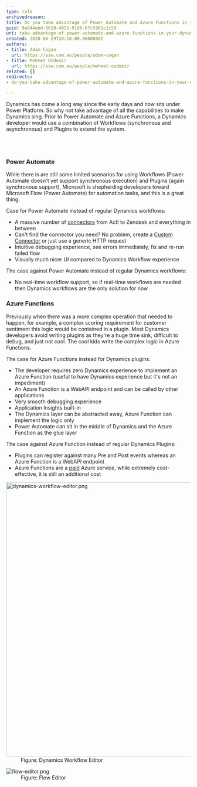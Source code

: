 ```yaml
---
type: rule
archivedreason: 
title: Do you take advantage of Power Automate and Azure Functions in your Dynamics solutions?
guid: 9a044ebd-5619-4952-9186-67c5981c1c59
uri: take-advantage-of-power-automate-and-azure-functions-in-your-dynamics-solutions
created: 2020-06-29T20:18:00.0000000Z
authors:
- title: Adam Cogan
  url: https://ssw.com.au/people/adam-cogan
- title: Mehmet Ozdemir
  url: https://ssw.com.au/people/mehmet-ozdemir
related: []
redirects:
- do-you-take-advantage-of-power-automate-and-azure-functions-in-your-dynamics-solutions

---
```



<p class="ssw15-rteElement-P">Dynamics has come a long way since the early days and now sits under ​Power Platform. So why not take advantage of all the capabilities to make Dynamics sing. Prior to Power Automate and Azure Functions, a Dynamics developer would use a combination of Workflows (synchronous and asynchronous) and Plugins to extend the system.<br></p>
<br><excerpt class='endintro'></excerpt><br>
<h3 class="ssw15-rteElement-H3">​​Power Automate</h3><p>While there is are still some limited scenarios for using Workflows (Power Automate doesn't yet support synchronous execution) and Plugins (again synchronous support), Microsoft is shepherding developers toward Microsoft Flow (Power Automate) for automation tasks, and this is a great thing.<br></p><p>Case for Power Automate instead of regular Dynamics workflows&#58;</p><ul><li>A massive number of 
      <a href="https&#58;//australia.flow.microsoft.com/en-us/connectors/%22%20%5co%20%22https&#58;//australia.flow.microsoft.com/en-us/connectors/">connectors</a>&#160;from Act! to Zendesk and everything in between</li><li>Can't find the connector you need? No problem, create a 
      <a href="https&#58;//docs.microsoft.com/en-us/connectors/custom-connectors/define-blank%22%20%5co%20%22https&#58;//docs.microsoft.com/en-us/connectors/custom-connectors/define-blank">Custom Connector</a>&#160;or just use a generic HTTP request</li><li>Intuitive debugging experience, see errors immediately, fix and re-run failed flow</li><li>Visually much nicer UI compared to Dynamics Workflow experience</li></ul><p>The case against Power Automate instead of regular Dynamics workflows&#58;</p><ul><li>No real-time workflow support, so if real-time workflows are needed then Dynamics workflows are the only solution for now</li></ul><h3 class="ssw15-rteElement-H3">Azure Functions<br></h3><p>Previously when there was a more complex operation that needed to happen, for example, a complex scoring requirement for customer sentiment this logic would be contained in a plugin. Most Dynamics developers avoid writing plugins as they're a huge time sink, difficult to debug, and just not cool. The cool kids write the complex logic in Azure Functions.</p><p>The case for Azure Functions instead for Dynamics plugins&#58;</p><ul><li>The developer requires zero Dynamics experience to implement an Azure Function (useful to have Dynamics experience but it's not an impediment)<br></li><li>An Azure Function is a WebAPI endpoint and can be called by other applications<br></li><li>Very smooth debugging experience<br></li><li>Application Insights built-in</li><li>The Dynamics layer can be abstracted away, Azure Function can implement the logic only</li><li>Power Automate can sit in the middle of Dynamics and the Azure Function as the glue layer</li></ul><p>The case against Azure Function instead of regular Dynamics Plugins&#58;</p><ul><li>Plugins can register against many Pre and Post events whereas an Azure Function is a WebAPI endpoint</li><li>Azure Functions are a 
      <a href="https&#58;//azure.microsoft.com/en-au/pricing/calculator/%22%20%5co%20%22https&#58;//azure.microsoft.com/en-au/pricing/calculator/">paid</a>&#160;Azure service, while extremely cost-effective, it is still an additional cost&#160;<br></li></ul><dl class="image"><dt>
      <img src="/PublishingImages/dynamics-workflow-editor.png" alt="dynamics-workflow-editor.png" style="width&#58;750px;" /></dt><dd>Figure&#58; Dynamics Workflow Editor</dd></dl><dl class="image"><dt><img src="/PublishingImages/flow-editor.png" alt="flow-editor.png" /></dt><dd>Figure&#58; Flow Editor</dd></dl>​ 


